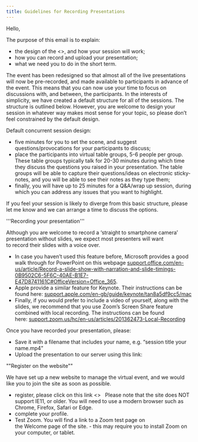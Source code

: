 ```yaml
---
title: Guidelines for Recording Presentations
---
```

Hello,

The purpose of this email is to explain:
 * the design of the <<event>>, and how your session will work;
 * how you can record and upload your presentation;
 * what we need you to do in the short term.

The event has been redesigned so that almost all of the live presentations will now be pre-recorded, and made available to participants in advance of the event. This means that you can now use your time to focus on discussions with, and between, the participants. In the interests of simplicity, we have created a default structure for all of the sessions. The structure is outlined below. However, you are welcome to design your session in whatever way makes most sense for your topic, so please don’t feel constrained by the default design. 

Default concurrent session design:
 * five minutes for you to set the scene, and suggest questions/provocations for your participants to discuss;
 * place the participants into virtual table groups, 5-6 people per group. These table groups typically talk for 20-30 minutes during which time they discuss the questions you raised in your presentation. The table groups will be able to capture their questions/ideas on electronic sticky-notes, and you will be able to see their notes as they type them;
 * finally, you will have up to 25 minutes for a Q&A/wrap up session, during which you can address any issues that you want to highlight.

If you feel your session is likely to diverge from this basic structure, please let me know and we can arrange a time to discuss the options.

'''Recording your presentation'''

Although you are welcome to record a ‘straight to smartphone camera’ presentation without slides, we expect most presenters will want to record their slides with a voice over. 
 * In case you haven’t used this feature before, Microsoft provides a good walk through for PowerPoint on this webpage [support.office.com/en-us/article/Record-a-slide-show-with-narration-and-slide-timings-0B9502C6-5F6C-40AE-B1E7-E47D8741161C#OfficeVersion=Office_365](https://support.office.com/en-us/article/Record-a-slide-show-with-narration-and-slide-timings-0B9502C6-5F6C-40AE-B1E7-E47D8741161C#OfficeVersion=Office_365). 
 * Apple provide a similar feature for Keynote. Their instructions can be found here: [support.apple.com/en-gb/guide/keynote/tan8a5df9cc5/mac](https://support.apple.com/en-gb/guide/keynote/tan8a5df9cc5/mac)
 * Finally, if you would prefer to include a video of yourself, along with the slides, we recommend that you use Zoom’s Screen Share feature combined with local recording. The instructions can be found here: [support.zoom.us/hc/en-us/articles/201362473-Local-Recording](https://support.zoom.us/hc/en-us/articles/201362473-Local-Recording)

Once you have recorded your presentation, please:
 * Save it with a filename that includes your name, e.g. “session title your name.mp4”
 * Upload the presentation to our server using this link: 

""Register on the website""

We have set up a new website to manage the virtual event, and we would like you to join the site as soon as possible.  
 *  register, please click on this link <<go code goes here>>   Please note that the site does NOT support IE11, or older. You will need to use a modern browser such as Chrome, Firefox, Safari or Edge.
 * complete your profile. 
 * Test Zoom. You will find a link to a Zoom test page on the Welcome page of the site. - this may require you to install Zoom on your computer, or tablet.